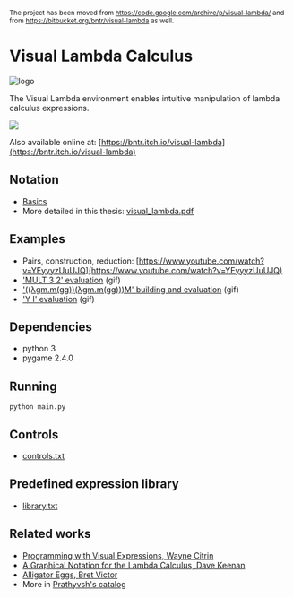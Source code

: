 <sub>The project has been moved from https://code.google.com/archive/p/visual-lambda/ and from https://bitbucket.org/bntr/visual-lambda as well.</sub>

# Visual Lambda Calculus

![logo](https://bntr.planet.ee/lambda/loop_.gif)

The Visual Lambda environment enables intuitive manipulation of lambda calculus expressions.

![](https://raw.githubusercontent.com/bntre/visual-lambda/master/screenshot.png)

Also available online at: [https://bntr.itch.io/visual-lambda](https://bntr.itch.io/visual-lambda)

## Notation
- [Basics](https://bntr.planet.ee/lambda/visual_lambda_bubble_notation.gif)
- More detailed in this thesis: [visual_lambda.pdf](https://bntr.planet.ee/lambda/work/visual_lambda.pdf)

## Examples
- Pairs, construction, reduction: [https://www.youtube.com/watch?v=YEyyyzUuUJQ](https://www.youtube.com/watch?v=YEyyyzUuUJQ)
- ['MULT 3 2' evaluation](https://bntr.planet.ee/lambda/visual_lambda_MULT_3_2_=_6.gif) (gif)
- ['((λgm.m(gg))(λgm.m(gg)))M' building and evaluation](https://bntr.planet.ee/lambda/lambda_F_anim.gif) (gif)
- ['Y I' evaluation](https://bntr.planet.ee/lambda/Y_I.gif) (gif)


## Dependencies
- python 3
- pygame 2.4.0

## Running
    python main.py

## Controls
- [controls.txt](controls.txt)

## Predefined expression library
- [library.txt](library.txt)


## Related works
- [Programming with Visual Expressions, Wayne Citrin](https://web.archive.org/web/20110524135539/users.encs.concordia.ca/~haarslev/vl95www/html-papers/citrin/citrin.html)
- [A Graphical Notation for the Lambda Calculus, Dave Keenan](https://dkeenan.com/Lambda/)
- [Alligator Eggs, Bret Victor](http://worrydream.com/AlligatorEggs/)
- More in [Prathyvsh's catalog](https://github.com/prathyvsh/lambda-calculus-visualizations)
